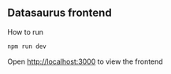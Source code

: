 ## Datasaurus frontend

How to run

```bash
npm run dev
```

Open [http://localhost:3000](http://localhost:3000) to view the frontend

